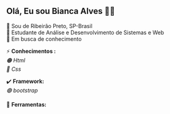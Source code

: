 ## Olá, Eu sou Bianca Alves :woman_technologist:

:pushpin: Sou de Ribeirão Preto, SP-Brasil  <br />
:blue_book: Estudante de Análise e Desenvolvimento de Sistemas e Web <br />
:mag_right: Em busca de conhecimento <br />




⚡  **Conhecimentos :** <br />
  <em> :orange_circle: Html <br /></em>
  <em> :large_blue_circle: Css <br /></em>
   
  :heavy_check_mark: **Framework:** <br />
     <em> :purple_circle: bootstrap <br /></em>


 🧰  **Ferramentas:** <br />

